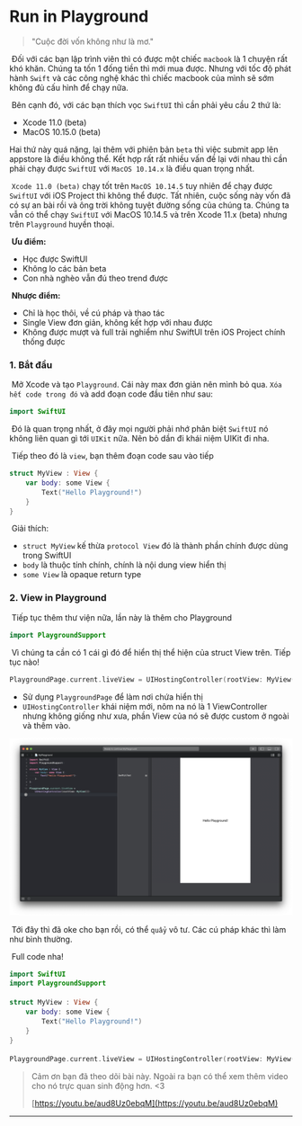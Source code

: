 # Run in Playground

> "Cuộc đời vốn không như là mơ."

​	Đối với các bạn lập trình viên thì có được một chiếc `macbook` là 1 chuyện rất khó khăn. Chúng ta tốn 1 đống tiền thì mới mua được. Nhưng với tốc độ phát hành `Swift` và các công nghệ khác thì chiếc macbook của mình sẽ sớm không đủ cấu hình để chạy nữa.

​	Bên cạnh đó, với các bạn thích vọc `SwiftUI` thì cần phải yêu cầu 2 thứ là:

- Xcode 11.0 (beta)
- MacOS 10.15.0 (beta)

Hai thứ này quá nặng, lại thêm với phiên bản `beta` thì việc submit app lên appstore là điều không thể. Kết hợp rất rất nhiều vấn đề lại với nhau thì cần phải chạy được `SwiftUI`  với `MacOS 10.14.x` là điều quan trọng  nhất.

​	`Xcode 11.0 (beta)` chạy tốt trên `MacOS 10.14.5` tuy nhiên để chạy được `SwiftUI` với iOS Project thì không thể được. Tất nhiên, cuộc sống này vốn đã có sự an bài rồi và ông trời không tuyệt đường sống của chúng ta. Chúng ta vẫn có thể chạy `SwiftUI` với MacOS 10.14.5 và trên Xcode 11.x (beta) nhưng trên `Playground` huyền thoại.

​	**Ưu điểm:**

* Học được SwiftUI
* Không lo các bản beta
* Con nhà nghèo vẫn đú theo trend được

​	**Nhược điểm:**

* Chỉ là học thôi, về cú pháp và thao tác
* Single View đơn giản, không kết hợp với nhau được
* Không được mượt và full trải nghiểm như SwiftUI trên iOS Project chính thống được

### 1. Bắt đầu

​	Mở Xcode và tạo `Playground`. Cái này max đơn giản nên mình bỏ qua. `Xóa hết code trong đó` và add đoạn code đầu tiên như sau:

```swift
import SwiftUI
```

​	Đó là quan trọng nhất, ở đây mọi người phải nhớ phân biệt `SwiftUI` nó không liên quan gì tới `UIKit` nữa. Nên bỏ dần đi khái niệm UIKit đi nha.

​	Tiếp theo đó là `view`, bạn thêm đoạn code sau vào tiếp

```swift
struct MyView : View {
    var body: some View {
        Text("Hello Playground!")
    }
}
```

​	Giải thích:

- `struct MyView` kế thừa `protocol View` đó là thành phần chính được dùng trong SwiftUI
- `body` là thuộc tính chính, chính là nội dung view hiển thị
- `some View` là opaque return type

### 2. View in Playground

​	Tiếp tục thêm thư viện nữa, lần này là thêm cho Playground

```swift
import PlaygroundSupport
```

​	Vì chúng ta cần có 1 cái gì đó để hiển thị thể hiện của struct View trên. Tiếp tục nào!

```swift
PlaygroundPage.current.liveView = UIHostingController(rootView: MyView())
```

- Sử dụng `PlaygroundPage` để làm nơi chứa hiển thị
- `UIHostingController` khái niệm mới, nôm na nó là 1 ViewController nhưng không giống như xưa, phần View của nó sẽ được custom ở ngoài và thêm vào.

![run](../assets/images/RunPlayground/1.png)

​	Tới đây thì đã oke cho bạn rồi, có thể `quẩy` vô tư. Các cú pháp khác thì làm như bình thường.

​	Full code nha!

```swift
import SwiftUI
import PlaygroundSupport

struct MyView : View {
    var body: some View {
        Text("Hello Playground!")
    }
}

PlaygroundPage.current.liveView = UIHostingController(rootView: MyView())
```



> Cảm ơn bạn đã theo dõi bài này. Ngoài ra bạn có thể xem thêm video cho nó trực quan sinh động hơn. <3
>
> [https://youtu.be/aud8Uz0ebqM](https://youtu.be/aud8Uz0ebqM)



---

